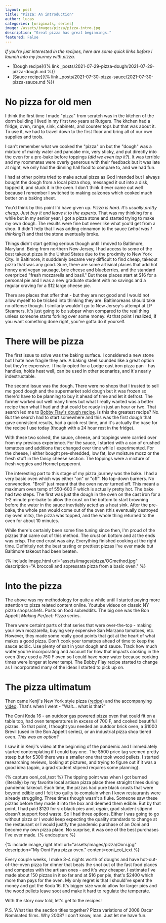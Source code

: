 ```yaml
---
layout: post
title: "Pizza: An introduction"
author: lucas
categories: [originals, series]
image: /assets/images/pizza/pizza-intro.jpg
description: "Great pizza has great beginnings."
featured: False
---
```


*If you're just interested in the recipes, here are some quick links before I*
*launch into my journey with pizza.*

- [Dough recipe]({% link _posts/2021-07-29-pizza-dough/2021-07-29-pizza-dough.md %})
- [Sauce recipe]({% link _posts/2021-07-30-pizza-sauce/2021-07-30-pizza-sauce.md %})
<!-- - [Baking steps]({ link _posts/2021-07-28-pizza-baking/2021-07-28-pizza-baking.md }) -->

# No pizza for old men
I think the first time I made "pizza" from scratch was in the kitchen of the dorm
building I lived in my first two years at Rutgers. The kitchen had a fridge, oven, range,
sink, cabinets, and counter tops but that was about it. To use it, we had to travel down
to the first floor and bring all of our own supplies and tools.

I can't remember what we cooked the "pizza" on but the "dough" was a mixture of mainly
water and pancake mix, very sticky, and put directly into the oven for a pre-bake before
toppings (*did we even top it?*). It was terrible and my roommates were overly generous with
their feedback but it was late at night, we only had the dinning hall food to compare to,
and we had fun.

I had at other points tried to make actual pizza as God intended but I always bought the dough
from a local pizza shop, messaged it out into a disk, topped it, and stuck it in the oven.
I don't think it ever came out well because I remember I switched to making calzones which cooked much
better on a baking sheet.

You'd think by this point I'd have given up. *Pizza is hard. It's usually pretty cheap.*
*Just buy it and leave it to the experts.* That was my thinking for a while but in my senior
year, I got a pizza stone and started trying to make my own dough. The results were fine
but never like what you'd get from a shop. It didn't help that I was adding cinnamon to the sauce
(*what was I thinking?*) and that the stone eventually broke.

Things didn't start getting serious though until I moved to Baltimore, Maryland. Being from northern New Jersey,
I had access to some of the best takeout
pizza in the United States due to the proximity to New York City. In Baltimore,
it sudddenly became very difficult to find cheap, takeout pizza that was
any good. Sure, there are some artisinal places that add hot honey and vegan sausage, brie cheese and blueberries,
and the standard overpriced "fresh mozzarella and basil." But those places start at $16 for a personal pie and
I was a new graduate student with no savings and a regular craving for a $12 large cheese pie.

There are places that offer that - but they are not good and I would not allow myself to be tricked
into thinking they are. Baltimoreans should take no offense though. I similarly wouldn't go to New Jersey's
attempt at LP Steamers. It's just going to be subpar when compared to the real thing unless someone starts forking over some money.
At that point I realized, if you want something done right, you've gotta do it yourself.

# There will be pizza
The first issue to solve was the baking surface. I considered a new stone but I hate how fragile they are. A baking steel
sounded like a great option but they're expensive. I finally opted for a Lodge cast iron pizza pan - has handles, holds heat well,
can be used in other scenarios, and it's nearly indestructable.

The second issue was the dough. There were no shops that I trusted to sell me good dough and the supermarket sold dough but it was frozen
so there'd have to be planning to buy it ahead of time and let it defrost. The former worked out well many times but what I really wanted
was a better recipe than what I had and that could be ready in just an hour or two. That search led me to [Bobby Flay's dough recipe](https://www.foodnetwork.com/recipes/bobby-flay/pizza-dough-recipe-1921714). Is this the greatest recipe? No. But the search had to start somewhere and this was the first dough that 
gave consistent results, had a quick rest time, and it's actually the base for the recipe I use today (though with a 24 hour rest in the fridge).

With these two solved, the sauce, cheese, and toppings were carried over from my previous experience. For the sauce, I started with a can of crushed tomatoes and additions that
changed over time while I experimented. For the cheese, I either bought pre-shredded, low fat, low moisture mozz or the fresh stuff in the fancy cheese
section. The toppings were a mixture of fresh veggies and Hormel pepperoni.

The interesting part to this stage of my pizza journey was the bake. I had a very basic oven which was either "on" or "off".
No top-down burners. No convenction. "Broil" just meant that the oven never turned off. This meant a maximum oven temp of 550-600 F which is actually pretty hot.
The bake had two steps. The first was just the dough in the oven on the cast iron for a 1-2 minute pre-bake to allow the crust on
the bottom to start browning before the water in the sauce inevtiably acted as a heat sink.
After the pre-bake, the whole pan would come out of the oven (this eventually destroyed my oven mits), the pizza was topped,
and the whole thing returned to the oven for about 10 minutes.

While there's certainly been some fine tuning since then, I'm proud of the pizzas that came out of this method. 
The crust on bottom and at the ends was crisp. The end crust was airy. Everything finished cooking at the right time.
Definitely not the best tasting or prettiest pizzas I've ever made but Baltimore takeout had been beaten.

{% include image.html url="assets/images/pizza/OGmethod.jpg" description="A broccoli and sopressata pizza from a basic oven." %}

# Into the pizza

The above was my methodology for quite a while until I started paying more attention to pizza related content online.
Youtube videos on classic NY pizza shops/chefs. Posts on food subreddits. The big
one was the Bon Appetit *Making Perfect: Pizza* series.

There were certaint parts of that series that were over-the-top - making your own mozzarella,
buying very expensive San Marzano tomatoes, etc. However, they
made some really good points that got at the heart of what makes a good pizza. Don't cook your tomatoes ahead of time to keep
the sauce acidic. Use plenty of salt in your dough and sauce. Track how much water you're incorporating and account
for how that impacts cooking in the oven (they used a 750 F oven so I could have *more* water because cooking times were longer at lower temp).
The Bobby Flay recipe started to change as I incorporated many of the ideas I started to pick up on.

# The pizza ultimatum

Then came Kenji's New York style pizza ([recipe](https://www.seriouseats.com/new-york-style-pizza)) and the accompanying
[video](https://www.youtube.com/watch?v=8qU7nRd9fiU). That's when I went - "Wait... what is that?"

The Ooni Koda 16 - an outdoor gas powered pizza oven that could fit on a table top, had oven temperatures in excess of 700 F,
and cooked beautiful pizzas. To that point, I thought you needed an outdoor brick oven, a $1000 Brevil (used in the Bon Appetit series),
or an industrial pizza shop tiered oven. *This was an option?*

I saw it in Kenji's video at the beginning of the pandemic and I immediately started contemplating
if I could buy one. The $500 price tag seemed pretty steep but for $300 there was a smaller one that took wood pellets. I started
researching reviews, looking at pictures, and trying to figure out if it was a good idea (again, a grad student stipend requires some planning).

{% capture ooni_col_text %}
The tipping point was when I got burned (literally) by my favorite local artisan pizza place three straight times during pandemic takeout.
Each time, the pizzas had pure black crusts that were beyond edible and I felt too guilty to complain when I knew restaurants
were already struggling. Three times though wasn't a fluke. Someone saw these pizzas before they made it into the box
and deemed them edible. But by that point, I had paid $120 for six black pies and, *again*, grad student stipend doesn't support
food waste. So I had three options.
Either I was going to go without pizza or I would keep expecting the quality standards to change at the restaurant or I would justify the pandemic purchase of an Ooni
and become my own pizza place. No surprise, it was one of the best purchases I've ever made.
{% endcapture %}

{% include image_right.html url="assets/images/pizza/Ooni.jpg" description="My Ooni Fyra pizza oven." content=ooni_col_text %}

Every couple weeks, I make 3-4 nights worth of doughs and have hot-out-of-the-oven pizza for dinner
that beats the snot out of the fast food places and competes with the artisan ones - and it's *way* cheaper.
I estimate I've made about 150 pizzas in it so far and at $16 per pie, that's $2400 which more than pays
for the oven. My only regret is that I should've spent the money and got the Koda 16. It's bigger 
size would allow for larger pies and the wood pellets leave soot and make it hard to regulate the temperate.

With the story now told, let's get to the recipes!

P.S. What ties the section titles together? <span class="spoiler">Pizza variations of 2008 Oscar Nominated films. Why 2008? I don't know, man. Just let me have fun.</span>
